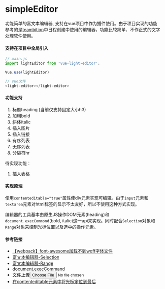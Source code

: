 # simpleEditor
功能简单的富文本编辑器, 支持在vue项目中作为插件使用。由于项目实现的功能参考的是[teambition](https://www.teambition.com/)中日程创建中使用的编辑器，功能比较简单，不作正式的文字处理软件使用。


#### 支持在项目中全局引入
```javascript
// main.js
import lightEditor from 'vue-light-editor';

Vue.use(lightEditor)

// vue文件
<light-editor></light-editor>
```

#### 功能支持
1. 标题heading (当前仅支持固定大小h3)
2. 加粗bold
3. 斜体italic
4. 插入图片
5. 插入链接
6. 有序列表
7. 无序列表
8. 分隔符hr

待实现功能：
1. 插入表格

#### 实现原理
使用`contenteditable="true"`属性使div元素实现可编辑。由于`input`元素和`textarea`元素对html标签的显示不太友好，所以不使用这种方式实现。  

编辑器的工具基本由原生JS操作DOM元素(heading)和`document.execCommond`(bold, italic)这一api来实现。同时配合`Selection`对象和`Range`对象来控制光标位置以及选中的操作元素。

#### 参考链接
* [【webpack】font-awesome加载不到woff字体文件](https://www.jianshu.com/p/964cdd5eb0a0)  
* [富文本编辑器-Selection](https://developer.mozilla.org/zh-CN/docs/Web/API/Selection)  
* [富文本编辑器-Range](https://developer.mozilla.org/zh-CN/docs/Web/API/Selection)  
*  [document.execCommand](https://developer.mozilla.org/zh-CN/docs/Web/API/Document/execCommand)  
* [文件上传<input type="file">](https://developer.mozilla.org/zh-CN/docs/Web/HTML/Element/Input/file)  
* [在contenteditable元素中将光标定位到最后](https://www.cnblogs.com/ybixian/p/10601224.html)